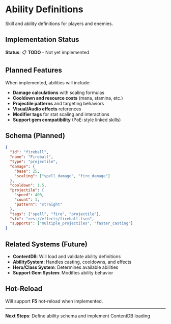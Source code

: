 # Ability Definitions

Skill and ability definitions for players and enemies.

## Implementation Status

**Status**: 📋 **TODO** - Not yet implemented

## Planned Features

When implemented, abilities will include:
- **Damage calculations** with scaling formulas
- **Cooldown and resource costs** (mana, stamina, etc.)
- **Projectile patterns** and targeting behaviors
- **Visual/Audio effects** references
- **Modifier tags** for stat scaling and interactions
- **Support gem compatibility** (PoE-style linked skills)

## Schema (Planned)

```json
{
  "id": "fireball",
  "name": "Fireball",
  "type": "projectile",
  "damage": {
    "base": 25,
    "scaling": ["spell_damage", "fire_damage"]
  },
  "cooldown": 1.5,
  "projectile": {
    "speed": 400,
    "count": 1,
    "pattern": "straight"
  },
  "tags": ["spell", "fire", "projectile"],
  "vfx": "res://effects/fireball.tscn",
  "supports": ["multiple_projectiles", "faster_casting"]
}
```

## Related Systems (Future)

- **ContentDB**: Will load and validate ability definitions
- **AbilitySystem**: Handles casting, cooldowns, and effects
- **Hero/Class System**: Determines available abilities
- **Support Gem System**: Modifies ability behavior

## Hot-Reload

Will support **F5** hot-reload when implemented.

---

**Next Steps**: Define ability schema and implement ContentDB loading
